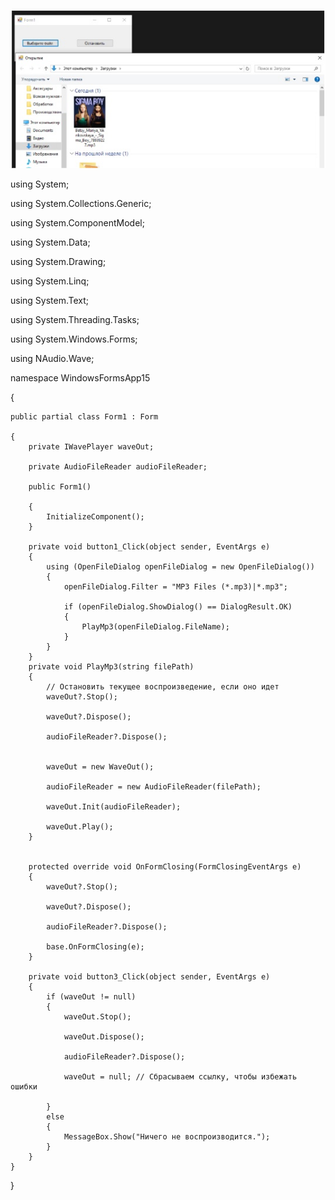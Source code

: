 ![screenshot](4.jpg)




using System;

using System.Collections.Generic;

using System.ComponentModel;

using System.Data;

using System.Drawing;

using System.Linq;

using System.Text;

using System.Threading.Tasks;

using System.Windows.Forms;

using NAudio.Wave;

namespace WindowsFormsApp15

{

    public partial class Form1 : Form

    {
        private IWavePlayer waveOut;

        private AudioFileReader audioFileReader;

        public Form1()

        {
            InitializeComponent();
        }

        private void button1_Click(object sender, EventArgs e)
        {
            using (OpenFileDialog openFileDialog = new OpenFileDialog())
            {
                openFileDialog.Filter = "MP3 Files (*.mp3)|*.mp3";
				
                if (openFileDialog.ShowDialog() == DialogResult.OK)
                {
                    PlayMp3(openFileDialog.FileName);
                }
            }
        }
        private void PlayMp3(string filePath)
        {
            // Остановить текущее воспроизведение, если оно идет  
            waveOut?.Stop();
			
            waveOut?.Dispose();
			
            audioFileReader?.Dispose();
			

            waveOut = new WaveOut();
			
            audioFileReader = new AudioFileReader(filePath);
			
            waveOut.Init(audioFileReader);
			
            waveOut.Play();
        }

        
        protected override void OnFormClosing(FormClosingEventArgs e)
        {
            waveOut?.Stop();
			
            waveOut?.Dispose();
			
            audioFileReader?.Dispose();
			
            base.OnFormClosing(e);
        }

        private void button3_Click(object sender, EventArgs e)
        {
            if (waveOut != null)
            {
                waveOut.Stop();
				
                waveOut.Dispose();
				
                audioFileReader?.Dispose();
				
                waveOut = null; // Сбрасываем ссылку, чтобы избежать ошибки  
				
            }
            else
            {
                MessageBox.Show("Ничего не воспроизводится.");
            }
        }
    }
}
